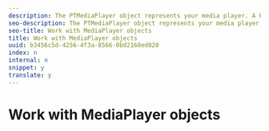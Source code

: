 ```yaml
---
description: The PTMediaPlayer object represents your media player. A PTMediaPlayerItem represents audio or video on your player.
seo-description: The PTMediaPlayer object represents your media player. A PTMediaPlayerItem represents audio or video on your player.
seo-title: Work with MediaPlayer objects
title: Work with MediaPlayer objects
uuid: b3456c5d-4256-4f3a-8566-0bd2160ed020
index: n
internal: n
snippet: y
translate: y
---
```


# Work with MediaPlayer objects

